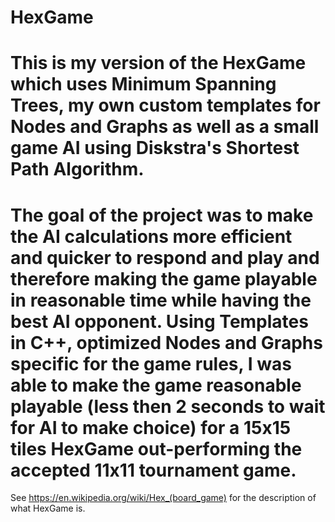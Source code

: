 # HexGame

# This is my version of the HexGame which uses Minimum Spanning Trees, my own custom templates for Nodes and Graphs as well as a small game AI using Diskstra's Shortest Path Algorithm.
# The goal of the project was to make the AI calculations more efficient and quicker to respond and play and therefore making the game playable in reasonable time while having the best AI opponent. Using Templates in C++, optimized Nodes and Graphs specific for the game rules, I was able to make the game reasonable playable (less then 2 seconds to wait for AI to make choice) for a 15x15 tiles HexGame out-performing the accepted 11x11 tournament game.

See https://en.wikipedia.org/wiki/Hex_(board_game) for the description of what HexGame is.
